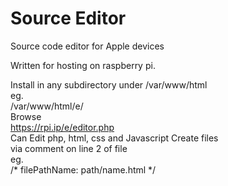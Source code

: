 # Source Editor
Source code editor for Apple devices

Written for hosting on raspberry pi.

Install in any subdirectory under
/var/www/html<br>
eg.<br>
/var/www/html/e/<br>
Browse <br>
https://rpi.ip/e/editor.php <br>
Can Edit php, html, css and Javascript 
Create files <br>
via comment on line 2 of file <br>
eg. <br>
/* filePathName: path/name.html */
